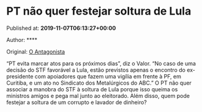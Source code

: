 
# PT não quer festejar soltura de Lula

Published at: **2019-11-07T06:13:27+00:00**

Author: ****

Original: [O Antagonista](https://www.oantagonista.com/brasil/pt-nao-quer-festejar-soltura-de-lula/)

“PT evita marcar atos para os próximos dias”, diz o Valor.
“No caso de uma decisão do STF favorável a Lula, estão previstos apenas o encontro do ex-presidente com apoiadores que fazem uma vigília em frente à PF, em Curitiba, e um ato no Sindicato dos Metalúrgicos do ABC.”
O PT não quer associar a manobra do STF à soltura de Lula porque isso queima os ministros amigos e pega mal junto ao eleitorado.
Além disso, quem pode festejar a soltura de um corrupto e lavador de dinheiro?
